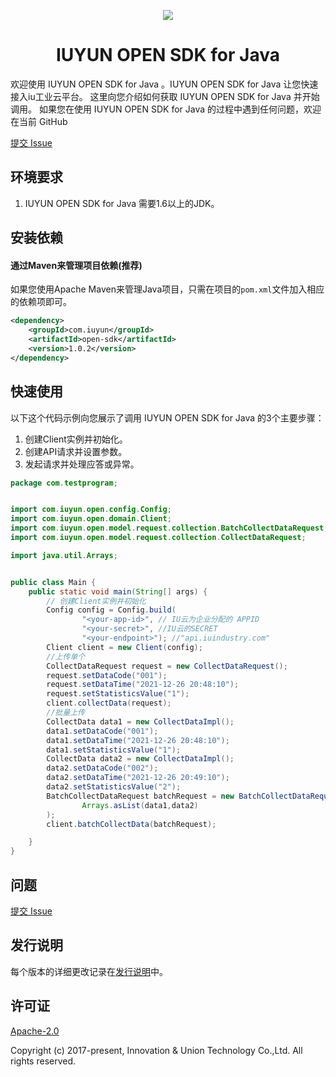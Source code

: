 <p align="center">
<a href=" https://www.iuyun.com"><img src="https://static-a1b2.iuyun.com/icons/0518a62.png"></a>
</p>

<h1 align="center">IUYUN OPEN SDK for Java</h1>
欢迎使用 IUYUN OPEN SDK for Java 。IUYUN OPEN SDK for Java 让您快速接入iu工业云平台。
这里向您介绍如何获取 IUYUN OPEN SDK for Java 并开始调用。
如果您在使用 IUYUN OPEN SDK for Java 的过程中遇到任何问题，欢迎在当前 GitHub

[提交 Issue](https://github.com/iudcloud/iuyun-open-sdk/issues/new) 

## 环境要求
1. IUYUN OPEN SDK for Java 需要1.6以上的JDK。

## 安装依赖
#### 通过Maven来管理项目依赖(推荐)
如果您使用Apache Maven来管理Java项目，只需在项目的`pom.xml`文件加入相应的依赖项即可。
```xml
<dependency>
    <groupId>com.iuyun</groupId>
    <artifactId>open-sdk</artifactId>
    <version>1.0.2</version>
</dependency>
```

## 快速使用

以下这个代码示例向您展示了调用 IUYUN OPEN SDK for Java 的3个主要步骤：
1. 创建Client实例并初始化。
2. 创建API请求并设置参数。
3. 发起请求并处理应答或异常。

```java
package com.testprogram;


import com.iuyun.open.config.Config;
import com.iuyun.open.domain.Client;
import com.iuyun.open.model.request.collection.BatchCollectDataRequest;
import com.iuyun.open.model.request.collection.CollectDataRequest;

import java.util.Arrays;


public class Main {
    public static void main(String[] args) {
        // 创建Client实例并初始化
        Config config = Config.build(
                "<your-app-id>", // IU云为企业分配的 APPID 
                "<your-secret>", //IU云的SECRET
                "<your-endpoint>"); //"api.iuindustry.com"
        Client client = new Client(config);
        //上传单个
        CollectDataRequest request = new CollectDataRequest();
        request.setDataCode("001");
        request.setDataTime("2021-12-26 20:48:10");
        request.setStatisticsValue("1");
        client.collectData(request);
        //批量上传
        CollectData data1 = new CollectDataImpl();
        data1.setDataCode("001");
        data1.setDataTime("2021-12-26 20:48:10");
        data1.setStatisticsValue("1");
        CollectData data2 = new CollectDataImpl();
        data2.setDataCode("002");
        data2.setDataTime("2021-12-26 20:49:10");
        data2.setStatisticsValue("2");
        BatchCollectDataRequest batchRequest = new BatchCollectDataRequest(
                Arrays.asList(data1,data2)
        );
        client.batchCollectData(batchRequest);

    }
}
```

## 问题
[提交 Issue](https://github.com/iudcloud/iuyun-open-sdk/issues/new) 

## 发行说明
每个版本的详细更改记录在[发行说明](./ChangeLog.txt)中。

## 许可证
[Apache-2.0](http://www.apache.org/licenses/LICENSE-2.0)

Copyright (c) 2017-present, Innovation & Union Technology Co.,Ltd. All rights reserved.
